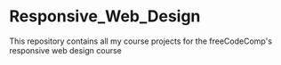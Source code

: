 # Responsive_Web_Design
This repository contains all my course projects for the freeCodeComp's responsive web design course
